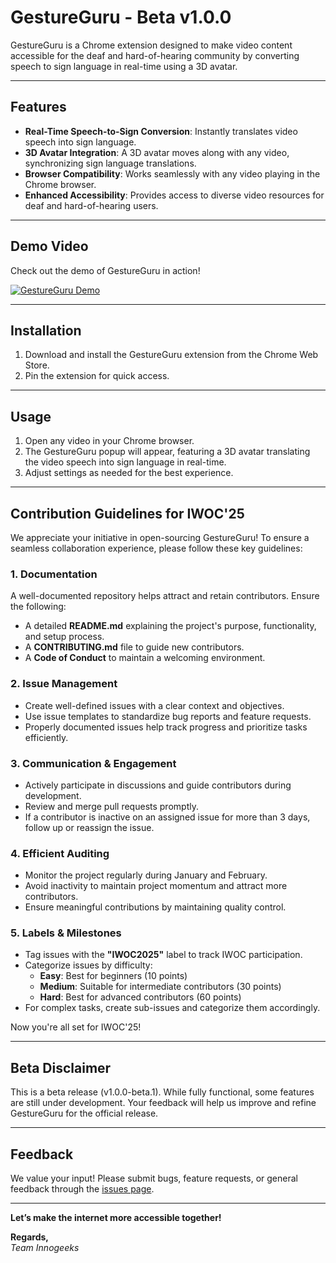 # GestureGuru - Beta v1.0.0

GestureGuru is a Chrome extension designed to make video content accessible for the deaf and hard-of-hearing community by converting speech to sign language in real-time using a 3D avatar.

---

## Features
- **Real-Time Speech-to-Sign Conversion**: Instantly translates video speech into sign language.
- **3D Avatar Integration**: A 3D avatar moves along with any video, synchronizing sign language translations.
- **Browser Compatibility**: Works seamlessly with any video playing in the Chrome browser.
- **Enhanced Accessibility**: Provides access to diverse video resources for deaf and hard-of-hearing users.

---

## Demo Video
Check out the demo of GestureGuru in action!

[![GestureGuru Demo](https://img.youtube.com/vi/9MmHYsNZ-n4/0.jpg)](https://www.youtube.com/watch?v=9MmHYsNZ-n4)

---

## Installation
1. Download and install the GestureGuru extension from the Chrome Web Store.
2. Pin the extension for quick access.

---

## Usage
1. Open any video in your Chrome browser.
2. The GestureGuru popup will appear, featuring a 3D avatar translating the video speech into sign language in real-time.
3. Adjust settings as needed for the best experience.

---

## Contribution Guidelines for IWOC'25
We appreciate your initiative in open-sourcing GestureGuru! To ensure a seamless collaboration experience, please follow these key guidelines:

### 1. Documentation
A well-documented repository helps attract and retain contributors. Ensure the following:
- A detailed **README.md** explaining the project's purpose, functionality, and setup process.
- A **CONTRIBUTING.md** file to guide new contributors.
- A **Code of Conduct** to maintain a welcoming environment.

### 2. Issue Management
- Create well-defined issues with a clear context and objectives.
- Use issue templates to standardize bug reports and feature requests.
- Properly documented issues help track progress and prioritize tasks efficiently.

### 3. Communication & Engagement
- Actively participate in discussions and guide contributors during development.
- Review and merge pull requests promptly.
- If a contributor is inactive on an assigned issue for more than 3 days, follow up or reassign the issue.

### 4. Efficient Auditing
- Monitor the project regularly during January and February.
- Avoid inactivity to maintain project momentum and attract more contributors.
- Ensure meaningful contributions by maintaining quality control.

### 5. Labels & Milestones
- Tag issues with the **"IWOC2025"** label to track IWOC participation.
- Categorize issues by difficulty:
  - **Easy**: Best for beginners (10 points)
  - **Medium**: Suitable for intermediate contributors (30 points)
  - **Hard**: Best for advanced contributors (60 points)
- For complex tasks, create sub-issues and categorize them accordingly.

Now you're all set for IWOC'25!

---

## Beta Disclaimer
This is a beta release (v1.0.0-beta.1). While fully functional, some features are still under development. Your feedback will help us improve and refine GestureGuru for the official release.

---

## Feedback
We value your input! Please submit bugs, feature requests, or general feedback through the [issues page](https://github.com/kashifalikhan36/Geasturegurus/issues).

---

**Let’s make the internet more accessible together!**

**Regards,**  
*Team Innogeeks*

